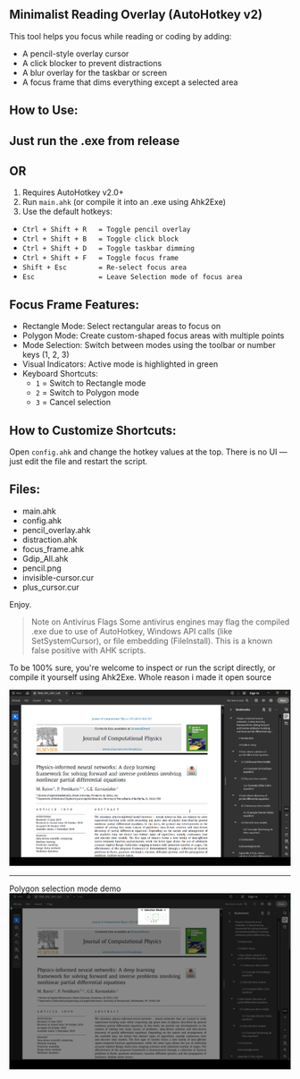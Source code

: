 Minimalist Reading Overlay (AutoHotkey v2)
------------------------------------------

This tool helps you focus while reading or coding by adding:

- A pencil-style overlay cursor
- A click blocker to prevent distractions
- A blur overlay for the taskbar or screen
- A focus frame that dims everything except a selected area

How to Use:
-----------
Just run the .exe from release
----------------------------------
OR
----------------------------------
1. Requires AutoHotkey v2.0+
2. Run `main.ahk` (or compile it into an .exe using Ahk2Exe)
3. Use the default hotkeys:

- `Ctrl + Shift + R   = Toggle pencil overlay`
- `Ctrl + Shift + B   = Toggle click block`
- `Ctrl + Shift + D   = Toggle taskbar dimming`
- `Ctrl + Shift + F   = Toggle focus frame`
- `Shift + Esc        = Re-select focus area`
- `Esc                = Leave Selection mode of focus area`

Focus Frame Features:
--------------------

- Rectangle Mode: Select rectangular areas to focus on
- Polygon Mode: Create custom-shaped focus areas with multiple points
- Mode Selection: Switch between modes using the toolbar or number keys (1, 2, 3)
- Visual Indicators: Active mode is highlighted in green
- Keyboard Shortcuts:
  - `1` = Switch to Rectangle mode
  - `2` = Switch to Polygon mode
  - `3` = Cancel selection

How to Customize Shortcuts:
---------------------------

Open `config.ahk` and change the hotkey values at the top.
There is no UI — just edit the file and restart the script.

Files:
------

- main.ahk
- config.ahk
- pencil_overlay.ahk
- distraction.ahk
- focus_frame.ahk
- Gdip_All.ahk
- pencil.png
- invisible-cursor.cur
- plus_cursor.cur

Enjoy.

> Note on Antivirus Flags
Some antivirus engines may flag the compiled .exe due to use of AutoHotkey, Windows API calls (like SetSystemCursor), or file embedding (FileInstall).
This is a known false positive with AHK scripts.

To be 100% sure, you're welcome to inspect or run the script directly, or compile it yourself using Ahk2Exe. Whole reason i made it open source

![](<https://github.com/oxzoid/reading-focus-overlay/blob/ccb5584d5956c22cc779049e43a8d4b9c8c40223/6qTwpI3Q1Y.gif>)

-----------------------------------------------------------
Polygon selection mode demo
![](<https://github.com/oxzoid/reading-focus-overlay/blob/ca896257ffe135c673048562e4a11c39264b3c9c/reading_focus_overlay_zY21JMZIbu.gif>)
